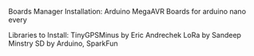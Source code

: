 Boards Manager Installation:
Arduino MegaAVR Boards for arduino nano every

Libraries to Install:
TinyGPSMinus by Eric Andrechek
LoRa by Sandeep Minstry
SD by Arduino, SparkFun

